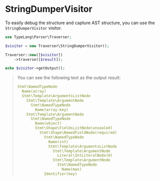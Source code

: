 # StringDumperVisitor

<primary-label ref="component"/>
<show-structure for="chapter" depth="2"/>

To easily debug the structure and capture AST structure, you can use the 
`StringDumperVisitor` visitor.

```php
use TypeLang\Parser\Traverser;

$visitor = new Traverser\StringDumperVisitor();

Traverser::new([$visitor])
    ->traverse([$result]);

echo $visitor->getOutput();
```

> You can see the following text as the output result:
> 
> ```yaml
> Stmt\NamedTypeNode
>   Name(array)
>   Stmt\Template\ArgumentsListNode
>     Stmt\Template\ArgumentNode
>       Stmt\NamedTypeNode
>         Name(array-key)
>     Stmt\Template\ArgumentNode
>       Stmt\NamedTypeNode
>         Name(object)
>         Stmt\Shape\FieldsListNode(unsealed)
>           Stmt\Shape\NamedFieldNode(required)
>             Stmt\NamedTypeNode
>               Name(int)
>               Stmt\Template\ArgumentsListNode
>                 Stmt\Template\ArgumentNode
>                   Literal\IntLiteralNode(0)
>                 Stmt\Template\ArgumentNode
>                   Stmt\NamedTypeNode
>                     Name(max)
>             Identifier(key)
> ```